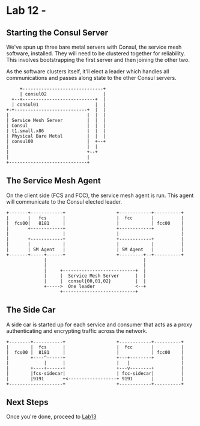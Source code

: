 # Lab 12 - 

## Starting the Consul Server

We've spun up three bare metal servers with Consul, the service mesh software, installed. They will need to be clustered together for reliability. This involves bootstrapping the first server and then joining the other two.

As the software clusters itself, it'll elect a leader which handles all communications and passes along state to the other Consul servers.

```
     +------------------------------+
     | consul02                     |
  +--+---------------------------+  |
  | consul01                     |  |
+-+---------------------------+  |  |
|                             |  |  |
| Service Mesh Server         |  |  |
| Consul                      |  |  |
| t1.small.x86                |  |  |
| Physical Bare Metal         |  |  |
| consul00                    |  +--+
|                             |  |
|                             +--+
|                             |
+-----------------------------+
```

## The Service Mesh Agent

On the client side (FCS and FCC), the service mesh agent is run. This agent will communicate to the Consul elected leader.


```
+-------+------------+                   +------------+----------+
|       |   fcs      |                   |  fcc       |          |
|  fcs00|   8181     |                   |            | fcc00    |
|       +------------+                   +------------+          |
|                    |                   |                       |
|       +------------+                   +------------+          |
|       |            |                   |            |          |
|       | SM Agent   |                   | SM Agent   |          |
+-------+-----+------+                   +---------+--+----------+
              |                                    |
              |                                    |
              |     +---------------------------+  |
              |     |  Service Mesh Server      |  |
              |     |  consul{00,01,02}         |  |
              +----->  One leader               <--+
                    +---------------------------+
```

## The Side Car

A side car is started up for each service and consumer that acts as a proxy authenticating and encrypting traffic across the network.

```
+--------+-----------+                   +------------+----------+
|        |  fcs      |                   |  fcc       |          |
|  fcs00 |  8181     |                   |            | fcc00    |
|        +----^------+                   +---+--------+          |
|             |      |                   |   |                   |
|        +----+------+                   +---v--------+          |
|        |fcs-sidecar|                   | fcc-sidecar|          |
|        |9191       +<------------------+ 9191       |          |
+--------------------+                   +------------+----------+
```



## Next Steps

Once you're done, proceed to [Lab13](Lab13.md)